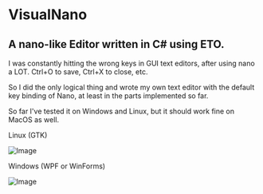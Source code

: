 # VisualNano
## A nano-like Editor written in C# using ETO.

I was constantly hitting the wrong keys in GUI text editors, after using nano a LOT. Ctrl+O to save, Ctrl+X to close, etc.

So I did the only logical thing and wrote my own text editor with the default key binding of Nano, at least in the parts implemented so far.

So far I've tested it on Windows and Linux, but it should work fine on MacOS as well.

Linux (GTK)

![Image](https://i.imgur.com/UKEKpqU.png)

Windows (WPF or WinForms)

![Image](https://i.imgur.com/JcEHvdA.png)
